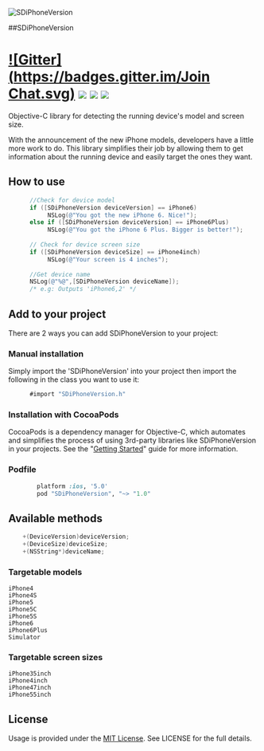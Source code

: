![SDiPhoneVersion](https://dl.dropboxusercontent.com/s/z8d85uw2drs9lpm/sdiphoneversion.png)

##SDiPhoneVersion 

[![Gitter](https://badges.gitter.im/Join Chat.svg)](https://gitter.im/sebyddd/SDiPhoneVersion?utm_source=badge&utm_medium=badge&utm_campaign=pr-badge)
![](http://img.shields.io/cocoapods/v/SDiPhoneVersion.svg?style=flat)          ![](http://img.shields.io/cocoapods/p/SDiPhoneVersion.svg?style=flat)    	      ![](http://img.shields.io/cocoapods/l/SDiPhoneVersion.svg?style=flat)
===============

Objective-C library for detecting  the running device's model and screen size.

With the announcement of the new iPhone models, developers have a little more work to do. This library simplifies their job by allowing them to get information about the running device and easily target the ones they want.

## How to use
```objective-c
      //Check for device model
      if ([SDiPhoneVersion deviceVersion] == iPhone6)
           NSLog(@"You got the new iPhone 6. Nice!");
      else if ([SDiPhoneVersion deviceVersion] == iPhone6Plus)
           NSLog(@"You got the iPhone 6 Plus. Bigger is better!");
          
      // Check for device screen size
      if ([SDiPhoneVersion deviceSize] == iPhone4inch)
           NSLog(@"Your screen is 4 inches");
      
      //Get device name
      NSLog(@"%@",[SDiPhoneVersion deviceName]);
      /* e.g: Outputs 'iPhone6,2' */
```

## Add to your project
 
There are 2 ways you can add SDiPhoneVersion to your project:
 
### Manual installation
 
 Simply import the 'SDiPhoneVersion' into your project then import the following in the class you want to use it: 
 ```objective-c
       #import "SDiPhoneVersion.h"
 ```      
### Installation with CocoaPods

CocoaPods is a dependency manager for Objective-C, which automates and simplifies the process of using 3rd-party libraries like SDiPhoneVersion in your projects. See the "[Getting Started](http://guides.cocoapods.org/syntax/podfile.html)" guide for more information.

### Podfile
```ruby
        platform :ios, '5.0'
        pod "SDiPhoneVersion", "~> "1.0"
```

      
## Available methods
```objective-c
    +(DeviceVersion)deviceVersion;
    +(DeviceSize)deviceSize;
    +(NSString*)deviceName;
```
### Targetable models
	iPhone4
    iPhone4S
    iPhone5
    iPhone5C
    iPhone5S
    iPhone6
    iPhone6Plus
    Simulator

### Targetable screen sizes
    iPhone35inch
    iPhone4inch
    iPhone47inch
    iPhone55inch

## License
Usage is provided under the [MIT License](http://http//opensource.org/licenses/mit-license.php). See LICENSE for the full details.


